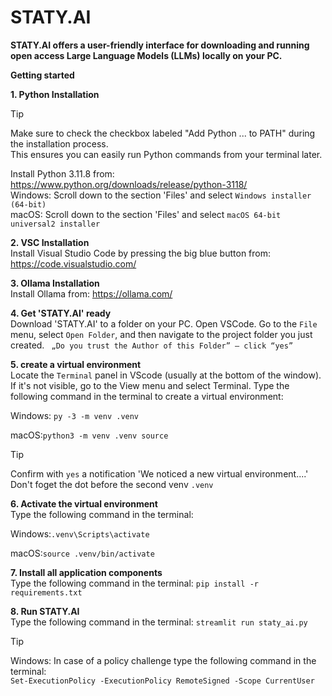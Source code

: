 # STATY.AI


**STATY.AI offers a user-friendly interface for downloading and running open access Large Language Models (LLMs) locally on your PC.**  

   

**Getting started**

   

**1. Python Installation**    
> [!TIP]
> Make sure to check the checkbox labeled "Add Python ... to PATH" during the installation process.  
  This ensures you can easily run Python commands from your terminal later.  
   
   Install Python 3.11.8 from: https://www.python.org/downloads/release/python-3118/  
   Windows: Scroll down to the section 'Files' and select `Windows installer (64-bit)`  
   macOS: Scroll down to the section 'Files' and select `macOS 64-bit universal2 installer`
   

**2. VSC Installation**   
       Install Visual Studio Code by pressing the big blue button from: https://code.visualstudio.com/

**3. Ollama Installation**  
   Install Ollama from: https://ollama.com/

**4. Get 'STATY.AI' ready**   
  Download 'STATY.AI' to a folder on your PC. Open VSCode. Go to the `File` menu, select `Open Folder`, and then navigate to the project folder you just created.
  ` „Do you trust the Author of this Folder” – click “yes”`

**5. create a virtual environment**   
   Locate the `Terminal` panel in VScode (usually at the bottom of the window). If it's not visible, go to the View menu and select Terminal. Type the following command in the terminal to create a virtual environment:

   Windows: `py -3 -m venv .venv`

   macOS:`python3 -m venv .venv source `
   > [!TIP]
>  Confirm with `yes` a notification 'We noticed a new virtual environment....'  
   > Don't foget the dot before the second venv `.venv`

**6. Activate the virtual environment**   
  Type the following command in the terminal:

  Windows:`.venv\Scripts\activate`

  macOS:`source .venv/bin/activate` 

**7. Install all application components**   
   Type the following command in the terminal: `pip install -r requirements.txt`

**8. Run STATY.AI**   
   Type the following command in the terminal: `streamlit run staty_ai.py`

> [!TIP]
> Windows: In case of a policy challenge type the following command in the terminal:   
`Set-ExecutionPolicy -ExecutionPolicy RemoteSigned -Scope CurrentUser`








